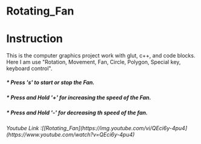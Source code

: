 #  Rotating_Fan

# Instruction

This is the computer graphics project work with glut, c++, and code blocks. Here I am use "Rotation, Movement, Fan, Circle, Polygon,  Special key, keyboard control".
<h5>* Press 's' to start or stop the Fan</n>.
<h5>* Press and Hold '+' for increasing the speed of the Fan.
<h5>* Press and Hold '-' for decreasing th speed of the fan.
 
 <h6>Youtube Link :[[Rotating_Fan](https://img.youtube.com/vi/QEci6y-4pu4](https://www.youtube.com/watch?v=QEci6y-4pu4)
